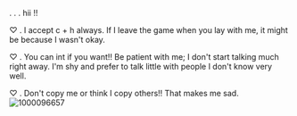 . . . hii !!

♡ . I accept c + h always. If I leave the game when you lay with me, it might be because I wasn't okay.

♡ . You can int if you want!! Be patient with me; I don't start talking much right away. I'm shy and prefer to talk little with people I don't know very well.

♡ . Don't copy me or think I copy others!! That makes me sad.
![1000096657](https://github.com/user-attachments/assets/1a9b575e-0b41-47d2-9cb8-7c62501aedab)
